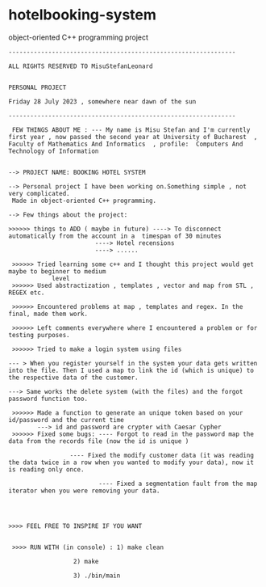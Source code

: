 # hotelbooking-system
object-oriented C++ programming project

	
	
	---------------------------------------------------------------
	
	ALL RIGHTS RESERVED TO MisuStefanLeonard
	
	
	PERSONAL PROJECT
	
	Friday 28 July 2023 , somewhere near dawn of the sun
	
	---------------------------------------------------------------

	 FEW THINGS ABOUT ME : --- My name is Misu Stefan and I'm currently first year , now passed the second year at University of Bucharest  ,  Faculty of Mathematics And Informatics  , profile:  Computers And Technology of Information


 	--> PROJECT NAME: BOOKING HOTEL SYSTEM

 	--> Personal project I have been working on.Something simple , not very complicated. 
     Made in object-oriented C++ programming.
 
 	--> Few things about the project:

	>>>>>> things to ADD ( maybe in future) ----> To disconnect automatically from the account in a  timespan of 30 minutes
					        ----> Hotel recensions 
					        ----> ......

     >>>>>> Tried learning some c++ and I thought this project would get maybe to beginner to medium  
				level
     >>>>>> Used abstractization , templates , vector and map from STL , REGEX etc.

     >>>>>> Encountered problems at map , templates and regex. In the final, made them work.
  
     >>>>>> Left comments everywhere where I encountered a problem or for testing purposes.

     >>>>>> Tried to make a login system using files 
		
	--- > When you register yourself in the system your data gets written into the file. Then I used a map to link the id (which is unique) to the respective data of the customer.

	---> Same works the delete system (with the files) and the forgot password function too. 

     >>>>>> Made a function to generate an unique token based on your id/password and the current time 
      	    ---> id and password are crypter with Caesar Cypher
     >>>>>> Fixed some bugs: ---- Forgot to read in the password map the data from the records file (now the id is unique )

     			     ---- Fixed the modify customer data (it was reading the data twice in a row when you wanted to modify your data), now it is reading only once.

                             ---- Fixed a segmentation fault from the map iterator when you were removing your data.

  
  
  
  	>>>> FEEL FREE TO INSPIRE IF YOU WANT
	
	
	 >>>> RUN WITH (in console) : 1) make clean 
  
  				      2) make
				
				      3) ./bin/main





